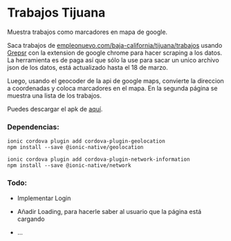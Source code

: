 # Trabajos Tijuana
Muestra trabajos como marcadores en mapa de google. 

Saca trabajos de [empleonuevo.com/baja-california/tijuana/trabajos](https://www.empleonuevo.com/baja-california/tijuana/trabajos) usando [Grepsr](https://www.grepsr.com/) con la extension de google chrome para hacer scraping a los datos. La herramienta es de paga así que sólo la use para sacar un unico archivo json de los datos, está actualizado hasta el 18 de marzo.

Luego, usando el geocoder de la api de google maps, convierte la direccion a coordenadas y coloca marcadores en el mapa. En la segunda página se muestra una lista de los trabajos.

Puedes descargar el apk de [aquí](https://github.com/Argeliz/ionic-project/releases/download/0.4/TrabajosTijuana0.4.apk).

### Dependencias:

```
ionic cordova plugin add cordova-plugin-geolocation 
npm install --save @ionic-native/geolocation

ionic cordova plugin add cordova-plugin-network-information
npm install --save @ionic-native/network
```



### Todo:

- Implementar Login

- Añadir Loading, para hacerle saber al usuario que la página está cargando

- ...

  ​